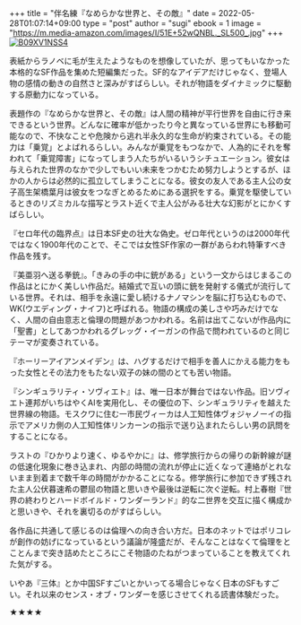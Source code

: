 +++
title = "伴名練『なめらかな世界と、その敵』"
date = 2022-05-28T01:07:14+09:00
type = "post"
author = "sugi"
ebook = 1
image = "https://m.media-amazon.com/images/I/51E+52wQNBL._SL500_.jpg"
+++
<a href="https://www.amazon.co.jp/dp/B09XV1NSS4/?tag=chezsugi-22" target="_blank" class="alignleft"><img src="https://m.media-amazon.com/images/I/51E+52wQNBL._SL500_.jpg" alt="B09XV1NSS4" border="0" /></a>

表紙からラノベに毛が生えたようなものを想像していたが、思ってもいなかった本格的なSF作品を集めた短編集だった。SF的なアイデアだけじゃなく、登場人物の感情の動きの自然さと深みがすばらしい。それが物語をダイナミックに駆動する原動力になっている。

表題作の『なめらかな世界と、その敵』は人間の精神が平行世界を自由に行き来できるという世界。どんなに確率が低かったり今と異なっている世界にも移動可能なので、不快なことや危険から逃れ半永久的な生命が約束されている。その能力は「乗覚」とよばれるらしい。みんなが乗覚をもつなかで、人為的にそれを奪われて「乗覚障害」になってしまう人たちがいるいうシチュエーション。彼女は与えられた世界のなかで少しでもいい未来をつかむため努力しようとするが、ほかの人からは必然的に孤立してしまうことになる。彼女の友人である主人公の女子高生架橋葉月は彼女をつなぎとめるためにある選択をする。乗覚を駆使しているときのリズミカルな描写とラスト近くで主人公がみる壮大な幻影がとにかくすばらしい。

『セロ年代の臨界点』は日本SF史の壮大な偽史。ゼロ年代というのは2000年代ではなく1900年代のことで、そこでは女性SF作家の一群があらわれ特筆すべき作品を残す。

『美亜羽へ送る拳銃』。「きみの手の中に銃がある」という一文からはじまるこの作品はとにかく美しい作品だ。結婚式で互いの頭に銃を発射する儀式が流行している世界。それは、相手を永遠に愛し続けるナノマシンを脳に打ち込むもので、WK(ウエディング・ナイフ)と呼ばれる。物語の構成の美しさや巧みだけでなく、人間の自由意志と倫理の問題があつかわれる。名前は出てこないが作品内に「聖書」としてあつかわれるグレッグ・イーガンの作品で問われているのと同じテーマが変奏されている。

『ホーリーアイアンメイデン』は、ハグするだけで相手を善人にかえる能力をもった女性とその法力をもたない双子の妹の間のとても苦い物語。

『シンギュラリティ・ソヴィエト』は、唯一日本が舞台ではない作品。旧ソヴィエト連邦がいちはやくAIを実用化し、その優位の下、シンギュラリティを越えた世界線の物語。モスクワに住む一市民ヴィーカは人工知性体ヴォジャノーイの指示でアメリカ側の人工知性体リンカーンの指示で送り込まれたらしい男の訊問をすることになる。

ラストの『ひかりより速く、ゆるやかに』は、修学旅行からの帰りの新幹線が謎の低速化現象に巻き込まれ、内部の時間の流れが停止に近くなって連絡がとれないまま到着まで数千年の時間がかかることになる。修学旅行に参加できず残された主人公伏暮速希の鬱屈の物語と思いきや最後は逆転に次ぐ逆転。村上春樹『世界の終わりとハードボイルド・ワンダーランド』的な二世界を交互に描く構成かと思いきや、それを裏切るのがすばらしい。

各作品に共通して感じるのは倫理への向き合い方だ。日本のネットではポリコレが創作の妨げになっているという議論が隆盛だが、そんなことはなくて倫理をとことんまで突き詰めたところにこそ物語のたねがつまっていることを教えてくれた気がする。

いやあ『三体』とか中国SFすごいとかいってる場合じゃなく日本のSFもすごい。それ以来のセンス・オブ・ワンダーを感じさせてくれる読書体験だった。

★★★★